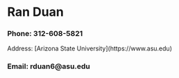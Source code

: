 <h1> Ran Duan </h1>
  <h3> Phone: 312-608-5821 </h3>
  Address:
  [Arizona State University](https://www.asu.edu)
  <h3> Email: rduan6@asu.edu </h3>
  
  
